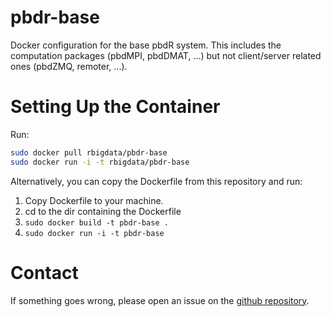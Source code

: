 # pbdr-base

Docker configuration for the base pbdR system. This includes the computation packages (pbdMPI, pbdDMAT, ...) but not client/server related ones (pbdZMQ, remoter, ...).



# Setting Up the Container

Run:

```bash
sudo docker pull rbigdata/pbdr-base
sudo docker run -i -t rbigdata/pbdr-base
```

Alternatively, you can copy the Dockerfile from this repository and run:

1. Copy Dockerfile to your machine.
2. cd to the dir containing the Dockerfile
3. `sudo docker build -t pbdr-base .`
4. `sudo docker run -i -t pbdr-base`



# Contact

If something goes wrong, please open an issue on the [github repository](https://github.com/RBigData/pbdr-base).
